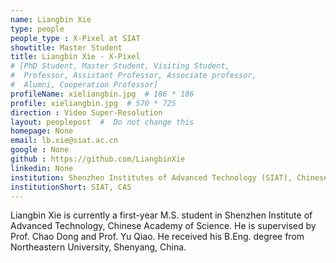 ```yaml
---
name: Liangbin Xie
type: people
people_type : X-Pixel at SIAT
showtitle: Master Student
title: Liangbin Xie - X-Pixel
# [PhD Student, Master Student, Visiting Student,
#  Professor, Assistant Professor, Associate professor,
#  Alumni, Cooperation Professor]
profileName: xieliangbin.jpg  # 186 * 186
profile: xieliangbin.jpg  # 570 * 725
direction : Video Super-Resolution
layout: peoplepost  #  Do not change this
homepage: None
email: lb.xie@siat.ac.cn
google : None
github : https://github.com/LiangbinXie
linkedin: None
institution: Shenzhen Institutes of Advanced Technology (SIAT), Chinese Academy of Sciences (CAS)
institutionShort: SIAT, CAS
---
```


Liangbin Xie is currently a first-year M.S. student in Shenzhen Institute of Advanced Technology, Chinese Academy of Science. He is supervised by Prof. Chao Dong and Prof. Yu Qiao. He received his B.Eng. degree from Northeastern University, Shenyang, China.

